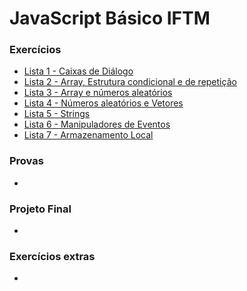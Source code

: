 # JavaScript Básico IFTM
### Exercícios
- [Lista 1 - Caixas de Diálogo](https://victorhugosdev.github.io/JavaScript_Basico_IFTM/Exercicios/Lista%201/index.html)
- [Lista 2 - Array, Estrutura condicional e de repetição](https://victorhugosdev.github.io/JavaScript_Basico_IFTM/Exercicios/Lista%202/index.html)
- [Lista 3 - Array e números aleatórios](https://victorhugosdev.github.io/JavaScript_Basico_IFTM/Exercicios/Lista%203/index.html)
- [Lista 4 - Números aleatórios e Vetores](https://victorhugosdev.github.io/JavaScript_Basico_IFTM/Exercicios/Lista%204/index.html)
- [Lista 5 - Strings](https://victorhugosdev.github.io/JavaScript_Basico_IFTM/Exercicios/Lista%205/index.html)
- [Lista 6 - Manipuladores de Eventos](https://victorhugosdev.github.io/JavaScript_Basico_IFTM/Exercicios/Lista%206/index.html)
- [Lista 7 - Armazenamento Local](https://victorhugosdev.github.io/JavaScript_Basico_IFTM/Exercicios/Lista%207/index.html)

### Provas
- 


### Projeto Final
- 

### Exercícios extras
- 
